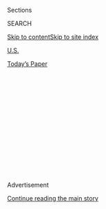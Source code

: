 <div id="app">

<div>

<div>

<div>

<div class="NYTAppHideMasthead css-1q2w90k e1suatyy0">

<div class="section css-ui9rw0 e1suatyy2">

<div class="css-eph4ug er09x8g0">

<div class="css-6n7j50">

</div>

<span class="css-1dv1kvn">Sections</span>

<div class="css-10488qs">

<span class="css-1dv1kvn">SEARCH</span>

</div>

[Skip to content](#site-content)[Skip to site
index](#site-index)

</div>

<div id="masthead-section-label" class="css-1wr3we4 eaxe0e00">

[U.S.](https://www.nytimes3xbfgragh.onion/section/us)

</div>

<div class="css-10698na e1huz5gh0">

</div>

</div>

<div id="masthead-bar-one" class="section hasLinks css-15hmgas e1csuq9d3">

<div class="css-uqyvli e1csuq9d0">

</div>

<div class="css-1uqjmks e1csuq9d1">

</div>

<div class="css-9e9ivx">

[](https://myaccount.nytimes3xbfgragh.onion/auth/login?response_type=cookie&client_id=vi)

</div>

<div class="css-1bvtpon e1csuq9d2">

[Today’s
Paper](https://www.nytimes3xbfgragh.onion/section/todayspaper)

</div>

</div>

</div>

</div>

<div data-aria-hidden="false">

<div id="site-content" data-role="main">

<div>

<div class="css-1aor85t" style="opacity:0.000000001;z-index:-1;visibility:hidden">

<div class="css-1hqnpie">

<div class="css-epjblv">

<span class="css-17xtcya">[U.S.](/section/us)</span><span class="css-x15j1o">|</span><span class="css-fwqvlz">Roy
Moore Is Mired in a Sexual Misconduct Scandal. Here’s How It
Happened.</span>

</div>

<div class="css-k008qs">

<div class="css-1iwv8en">

<span class="css-18z7m18"></span>

<div>

</div>

</div>

<span class="css-1n6z4y">https://nyti.ms/2hD7A6B</span>

<div class="css-1705lsu">

<div class="css-4xjgmj">

<div class="css-4skfbu" data-role="toolbar" data-aria-label="Social Media Share buttons, Save button, and Comments Panel with current comment count" data-testid="share-tools">

  - 
  - 
  - 
  - 
    
    <div class="css-6n7j50">
    
    </div>

  - 

</div>

</div>

</div>

</div>

</div>

</div>

<div class="css-13pd83m">

</div>

<div id="top-wrapper" class="css-1sy8kpn">

<div id="top-slug" class="css-l9onyx">

Advertisement

</div>

[Continue reading the main
story](#after-top)

<div class="ad top-wrapper" style="text-align:center;height:100%;display:block;min-height:250px">

<div id="top" class="place-ad" data-position="top" data-size-key="top">

</div>

</div>

<div id="after-top">

</div>

</div>

<div id="sponsor-wrapper" class="css-1hyfx7x">

<div id="sponsor-slug" class="css-19vbshk">

Supported by

</div>

[Continue reading the main
story](#after-sponsor)

<div id="sponsor" class="ad sponsor-wrapper" style="text-align:center;height:100%;display:block">

</div>

<div id="after-sponsor">

</div>

</div>

<div class="css-1vkm6nb ehdk2mb0">

# Roy Moore Is Mired in a Sexual Misconduct Scandal. Here’s How It Happened.

</div>

<div class="css-79elbk" data-testid="photoviewer-wrapper">

<div class="css-z3e15g" data-testid="photoviewer-wrapper-hidden">

</div>

<div class="css-1a48zt4 ehw59r15" data-testid="photoviewer-children">

![<span class="css-16f3y1r e13ogyst0" data-aria-hidden="true">Roy Moore,
who has staunchly denied claims of sexual misconduct, has long been a
popular figure in Alabama, and a divisive
one.</span><span class="css-cnj6d5 e1z0qqy90" itemprop="copyrightHolder"><span class="css-1ly73wi e1tej78p0">Credit...</span><span><span>Brynn
Anderson/Associated
Press</span></span></span>](https://static01.graylady3jvrrxbe.onion/images/2017/11/16/us/17mooreguide1/17mooreguide1-articleLarge.jpg?quality=75&auto=webp&disable=upscale)

</div>

</div>

<div class="css-xt80pu e12qa4dv0">

<div class="css-18e8msd">

<div class="css-vp77d3 epjyd6m0">

<div class="css-1baulvz">

By [<span class="css-1baulvz last-byline" itemprop="name">Richard
Pérez-Peña</span>](http://www.nytimes3xbfgragh.onion/by/richard-perez-pena)

</div>

</div>

  - Nov. 16,
    2017

  - 
    
    <div class="css-4xjgmj">
    
    <div class="css-d8bdto" data-role="toolbar" data-aria-label="Social Media Share buttons, Save button, and Comments Panel with current comment count" data-testid="share-tools">
    
      - 
      - 
      - 
      - 
        
        <div class="css-6n7j50">
        
        </div>
    
      - 
    
    </div>
    
    </div>

</div>

</div>

<div class="section meteredContent css-1r7ky0e" name="articleBody" itemprop="articleBody">

<div class="css-1fanzo5 StoryBodyCompanionColumn">

<div class="css-53u6y8">

*Updated on Dec. 11.*

That a Republican candidate for Senate in Alabama would cruise to
victory seemed almost a foregone conclusion. But after a series of women
came forward to accuse that candidate, Roy S. Moore, of sexual
misconduct, less is certain in an unlikely nail-biter of a race that
could have major implications for the party’s ability to govern in
Washington.

President Trump has gone from largely avoiding mention of Mr. Moore, a
former chief justice of the Alabama Supreme Court, to unequivocally
endorsing him. Many Senate Republicans distanced themselves from the
candidate, and some called on him to withdraw from the race.

Democrats, for their part, are contemplating the near-impossible:
flipping a seat in a deeply red state that last elected a Democratic
senator in 1992.

As voters prepare for the special election on Tuesday, here is a
breakdown of The New York Times’s coverage on the race since the
accusations emerged.

</div>

</div>

<div class="css-1fanzo5 StoryBodyCompanionColumn">

<div class="css-53u6y8">

## What are the allegations?

On Nov. 9, [The Washington Post
reported](https://www.washingtonpost.com/investigations/woman-says-roy-moore-initiated-sexual-encounter-when-she-was-14-he-was-32/2017/11/09/1f495878-c293-11e7-afe9-4f60b5a6c4a0_story.html?utm_term=.c2d840a6fc79)
that four women said Mr. Moore had pursued them sexually or romantically
when they were 18 or younger and he was in his 30s. One of them said
that he touched her sexually when she was 14, below the state’s age of
consent.

Over the next several days, a woman accused Mr. Moore of [sexually
assaulting
her](https://www.nytimes3xbfgragh.onion/2017/11/13/us/politics/roy-moore-alabama-senate.html)
when she was 16 ([read her statement
here](https://www.nytimes3xbfgragh.onion/2017/11/13/us/politics/text-beverly-young-nelson-statement.html)),
and [four more
women](https://www.nytimes3xbfgragh.onion/2017/11/15/us/roy-moore-alabama-republicans.html)
accused him of sexual misconduct or unwanted overtures.

Mr. Moore, 70, [remains
defiant](https://www.nytimes3xbfgragh.onion/2017/11/11/us/roy-moore-alabama-senate.html),
trying to discredit the accusers while denying the most serious charges
against him — though he has not denied that when he was in his 30s, he
dated women in their teens. He has claimed that his accusers are part of
a conspiracy against him, and that he is opposed by “the forces of evil
who are attempting to relegate our conservative Christian values to the
dustbin of history.”

On Nov. 27, [The Post
reported](https://www.washingtonpost.com/investigations/a-woman-approached-the-post-with-dramatic—and-false--tale-about-roy-moore-sje-appears-to-be-part-of-undercover-sting-operation/2017/11/27/0c2e335a-cfb6-11e7-9d3a-bcbe2af58c3a_story.html?utm_term=.1c605c2cd9a0)
that a woman working for a conservative group had attempted to trick the
newspaper into publishing false allegations against Mr. Moore,
apparently in hopes of damaging The Post’s credibility.

On Friday, one of Mr. Moore’s accusers, Beverly Young Nelson, said she
[added a
note](https://www.nytimes3xbfgragh.onion/2017/12/08/us/alabama-moore-nelson-allred.html)
to an inscription in her high school yearbook that she says was written
by Mr. Moore.

</div>

</div>

<div class="css-1fanzo5 StoryBodyCompanionColumn">

<div class="css-53u6y8">

## How have Republicans reacted?

At first, President Trump remained largely silent, but he then [began
defending Mr.
Moore](https://www.nytimes3xbfgragh.onion/2017/11/21/us/politics/roy-moore-trump-alabama.html)
and saying that voters should reject Doug Jones, the Democrat in the
race. After he formally endorsed Mr. Moore on Dec. 4, the Republican
National Committee [restored its financial
support](https://www.nytimes3xbfgragh.onion/2017/12/04/us/politics/roy-moore-donald-trump.html?_r=0).

</div>

</div>

![<span class="css-16f3y1r e13ogyst0">At first, President Trump remained
largely silent. But as the election neared, he supported Roy S. Moore
for the Alabama Senate
seat.</span><span class="css-cch8ym"><span class="css-1dv1kvn">Credit</span><span class="css-cnj6d5 e1z0qqy90" itemprop="copyrightHolder"><span class="css-1ly73wi e1tej78p0">Credit...</span><span>Audra
Melton for The New York
Times</span></span></span>](https://static01.graylady3jvrrxbe.onion/images/2017/12/12/us/12alabama6/12alabama6-videoSixteenByNine3000.jpg)

<div class="css-1fanzo5 StoryBodyCompanionColumn">

<div class="css-53u6y8">

On Friday, Mr. Trump [held a political
rally](https://www.nytimes3xbfgragh.onion/2017/12/08/us/politics/trump-moore-florida-alabama.html)
in Pensacola, Fla., less than 30 miles from the Alabama border, and
urged Alabamians to vote for Mr. Moore.

“We need somebody in that Senate seat who will vote for our Make America
Great Again agenda,” Mr. Trump said.

Our reporters [examined why Mr.
Trump](https://www.nytimes3xbfgragh.onion/2017/11/25/us/politics/trump-roy-moore-mcconnell-alabama-senate.html),
who has also faced sexual harassment and assault allegations, [has stood
by Mr.
Moore](https://www.nytimes3xbfgragh.onion/2017/11/25/us/politics/trump-roy-moore-mcconnell-alabama-senate.html)
while the Alabama race split national Republicans. Many of [his party’s
national
leaders](https://www.nytimes3xbfgragh.onion/2017/11/10/us/politics/roy-moore-alabama-republican.html)
have said that Mr. Moore should drop out of the race, which veteran
Alabama politicians describe as [unlike any they’ve ever
seen](https://www.nytimes3xbfgragh.onion/2017/12/09/us/politics/even-in-unruly-alabama-politics-never-seen-anything-like-this.html).

The dean of the state’s congressional delegation, the Republican Senator
Richard C. Shelby, excoriated Mr. Moore in a rare national television
appearance on Sunday, [telling
CNN](http://www.cnn.com/2017/12/10/politics/richard-shelby-roy-moore-sotu-cnntv/index.html)
that Alabama “deserves better.”

</div>

</div>

<div class="css-1fanzo5 StoryBodyCompanionColumn">

<div class="css-53u6y8">

The allegations against Mr. Moore have aggravated the hostility between
[the populist and establishment
factions](https://www.nytimes3xbfgragh.onion/2017/11/16/us/politics/republican-party-division-roy-moore.html)
of the party. You can check out how Alabama party officials [have
staunchly defended Mr.
Moore](https://www.nytimes3xbfgragh.onion/2017/11/10/us/politics/roy-moore-alabama-republicans.html)
or [watch a video of many of his
defenders](https://www.nytimes3xbfgragh.onion/video/us/politics/100000005552332/roy-moore-and-his-supporters-fire-back-on-misconduct-accusations.html).

</div>

</div>

![<span class="css-16f3y1r e13ogyst0">Roy S. Moore, the Senate candidate
from Alabama, and his supporters are trying to discredit and diminish
the mounting sexual misconduct allegations against
him.</span><span class="css-cch8ym"><span class="css-1dv1kvn">Credit</span><span class="css-cnj6d5 e1z0qqy90" itemprop="copyrightHolder"><span class="css-1ly73wi e1tej78p0">Credit...</span><span>Drew
Angerer/Getty
Images</span></span></span>](https://static01.graylady3jvrrxbe.onion/images/2017/11/15/us/15moore-alpha/15moore-alpha-videoSixteenByNineJumbo1600-v2.jpg)

<div class="css-1fanzo5 StoryBodyCompanionColumn">

<div class="css-53u6y8">

Senator Mitch McConnell of Kentucky, the Republican majority leader —
who has said “I believe the women” and took the stand for weeks that Mr.
Moore should drop out of the race — said last week that the race was
[for the people of Alabama to
decide](https://www.nytimes3xbfgragh.onion/2017/12/03/us/politics/mitch-mcconnell-roy-moore.html).

Mr. McConnell’s colleagues have discussed the possibility that, if Mr.
Moore is elected, he could be subjected to an ethics investigation, or
even expelled from the Senate.

In a tight race, any votes cast for a little-known write-in candidate,
[Lee
Busby](https://www.politico.com/story/2017/11/28/lee-busby-alabama-senate-race-spoiler-261775),
might affect the outcome.

## What do voters think?

Mr. Moore’s solid lead in voter surveys evaporated just after the
scandal broke, but his poll numbers later edged upward again.
Conflicting polls [have
highlighted](https://www.nytimes3xbfgragh.onion/2017/12/11/us/alabama-roy-moore-doug-jones.html)
how difficult it is to predict an unusual December election.

Standing in Mr. Jones’s way, [our Alabama team
reported](https://www.nytimes3xbfgragh.onion/2017/12/03/us/doug-jones-alabama-democrats-.html),
is the deeply negative view of Democrats that is held even by many
Alabamians who dislike Mr. Moore.

Few women [interviewed by our reporters in a Birmingham
suburb](https://www.nytimes3xbfgragh.onion/2017/11/10/us/alabama-women-roy-moore.html)
were fans of Mr. Moore, but many felt he had a good chance of being
elected anyway. Our reporters also talked with residents in Gadsden, his
hometown: To them, [he was more divisive than
ever](https://www.nytimes3xbfgragh.onion/2017/11/14/us/roy-moore-gadsden-women.html).

</div>

</div>

<div class="css-1fanzo5 StoryBodyCompanionColumn">

<div class="css-53u6y8">

At recent church services, [we found mixed
feelings](https://www.nytimes3xbfgragh.onion/2017/11/19/us/roy-moore-churches-senate.html)
about Mr. Moore among parishioners. We also examined [Mr. Moore’s
combative
history](https://www.nytimes3xbfgragh.onion/2017/11/18/us/roy-moore-alabama.html).
Five of Mr. Moore’s supporters told us [why they plan to vote for
him](https://www.nytimes3xbfgragh.onion/2017/12/08/us/roy-moore-alabama-supporters.html).

Though polls indicate about half of voters think the accusations against
Mr. Moore are not the most important issue in the race, policy questions
[have largely been
ignored](https://www.nytimes3xbfgragh.onion/2017/12/09/us/alabama-poverty-jobs-roy-moore.html).

Nate Cohn, an elections analyst for The Upshot, took a look at [how Mr.
Jones might
fare](https://www.nytimes3xbfgragh.onion/2017/11/15/upshot/could-a-democrat-actually-win-a-senate-seat-in-alabama-precedents-are-few-but-telling.html),
and how the race tests the limits of party loyalty in what might be the
most Republican state in the country. You can check out [the latest
polls on the
race](https://www.realclearpolitics.com/epolls/2017/senate/al/alabama_senate_special_election_moore_vs_jones-6271.html#polls)
at RealClearPolitics.

## How are Democrats responding?

National Democratic organizations and the party’s most prominent figures
[had largely steered
clear](https://www.nytimes3xbfgragh.onion/2017/11/14/us/politics/alabama-doug-jones-roy-moore-democrats.html)
of the race, [our political correspondents
reported](https://www.nytimes3xbfgragh.onion/2017/11/14/us/politics/alabama-doug-jones-roy-moore-democrats.html),
which had initially left Mr. Jones, a former federal prosecutor, to
[mostly go it
alone](https://www.nytimes3xbfgragh.onion/2017/11/19/us/jones-alabama-democrats.html)[.](https://www.nytimes3xbfgragh.onion/2017/11/29/us/doug-jones-roy-moore-black-voters.html)
But in the last, frenzied days of the campaign, a constellation of
outside liberal groups [discreetly launched a multimillion-dollar
operation](https://www.nytimes3xbfgragh.onion/2017/12/10/us/politics/richard-shelby-roy-moore.html)
to get out the Democratic vote. Mr. Jones is relying heavily on [turnout
by black
voters.](https://www.nytimes3xbfgragh.onion/2017/11/29/us/doug-jones-roy-moore-black-voters.html)

[We took a closer look at Jones in
September](https://www.nytimes3xbfgragh.onion/2017/10/02/us/politics/doug-jones-democrats-alabama-senate-roy-moore.html),
and you can read [our 2001 profile on
him](http://www.nytimes3xbfgragh.onion/2001/05/05/us/public-lives-an-alabama-prosecutor-confronts-the-burden-of-history.html).

</div>

</div>

</div>

<div>

</div>

<div>

</div>

<div>

</div>

<div>

<div id="bottom-wrapper" class="css-1ede5it">

<div id="bottom-slug" class="css-l9onyx">

Advertisement

</div>

[Continue reading the main
story](#after-bottom)

<div id="bottom" class="ad bottom-wrapper" style="text-align:center;height:100%;display:block;min-height:90px">

</div>

<div id="after-bottom">

</div>

</div>

</div>

</div>

</div>

## Site Index

<div>

</div>

## Site Information Navigation

  - [© <span>2020</span> <span>The New York Times
    Company</span>](https://help.nytimes3xbfgragh.onion/hc/en-us/articles/115014792127-Copyright-notice)

<!-- end list -->

  - [NYTCo](https://www.nytco.com/)
  - [Contact
    Us](https://help.nytimes3xbfgragh.onion/hc/en-us/articles/115015385887-Contact-Us)
  - [Work with us](https://www.nytco.com/careers/)
  - [Advertise](https://nytmediakit.com/)
  - [T Brand Studio](http://www.tbrandstudio.com/)
  - [Your Ad
    Choices](https://www.nytimes3xbfgragh.onion/privacy/cookie-policy#how-do-i-manage-trackers)
  - [Privacy](https://www.nytimes3xbfgragh.onion/privacy)
  - [Terms of
    Service](https://help.nytimes3xbfgragh.onion/hc/en-us/articles/115014893428-Terms-of-service)
  - [Terms of
    Sale](https://help.nytimes3xbfgragh.onion/hc/en-us/articles/115014893968-Terms-of-sale)
  - [Site
    Map](https://spiderbites.nytimes3xbfgragh.onion)
  - [Help](https://help.nytimes3xbfgragh.onion/hc/en-us)
  - [Subscriptions](https://www.nytimes3xbfgragh.onion/subscription?campaignId=37WXW)

</div>

</div>

</div>

</div>
